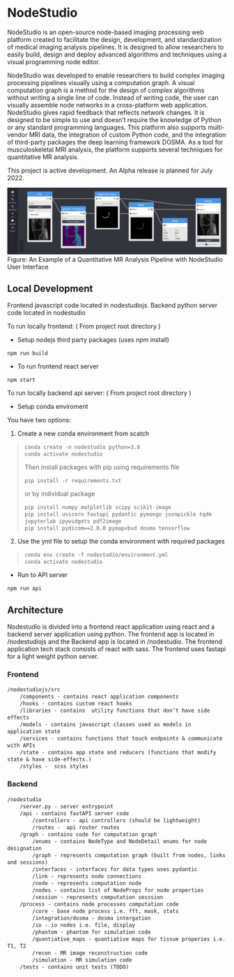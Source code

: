 # NodeStudio

NodeStudio is an open-source node-based imaging processing web platform created to facilitate the design, development, and standardization of medical imaging analysis pipelines. It is designed to allow researchers to easily build, design and deploy advanced algorithms and techniques using a visual programming node editor.

NodeStudio was developed to enable researchers to build complex imaging processing pipelines visually using a computation graph. A visual computation graph is a method for the design of complex algorithms without writing a single line of code. Instead of writing code, the user can visually assemble node networks in a cross-platform web application. NodeStudio gives rapid feedback that reflects network changes. It is designed to be simple to use and doesn’t require the knowledge of Python or any standard programming languages. This platform also supports multi-vendor MRI data, the integration of custom Python code, and the integration of third-party packages the deep learning framework DOSMA. As a tool for musculoskeletal MRI analysis, the platform supports several techniques for quantitative MR analysis.

This project is active development. An Alpha release is planned for July 2022.  

![nodestudio example pipeline](https://github.com/michaelmendoza/node-studio/blob/master/media/design/ExampleSegmentationPipeline.png)
Figure: An Example of a Quantitative MR Analysis Pipeline with NodeStudio User Interface

## Local Development

Frontend javascript code located in nodestudiojs. Backend python server code located in nodestudio

To run locally frontend: ( From project root directory )
- Setup nodejs third party packages (uses npm install)
```
npm run build
```
- To run frontend react server
``` 
npm start
```

To run locally backend api server: ( From project root directory )

- Setup conda enviroment 

You have two options: 

1. Create a new conda environment from scatch 
> ```
> conda create -n nodestudio python=3.8 
> conda activate nodestudio
> ```
> Then install packages with pip using requirements file 
> ```
> pip install -r requirements.txt
> ```
> or by individual package
> ```
> pip install numpy matplotlib scipy scikit-image 
> pip install uvicorn fastapi pydantic pymongo jsonpickle tqdm jupyterlab ipywidgets pdf2image
> pip install pydicom==2.0.0 pymapvbvd dosma tensorflow
> ```

2. Use the yml file to setup the conda environment with required packages

> ```
> conda env create -f nodestudio/environment.yml
> conda activate nodestudio
> ```

- Run to API server
```
npm run api
```
## Architecture

Nodestudio is divided into a frontend react application using react and a backend server application using python. The frontend app is located in /nodestudiojs and the Backend app is located in /nodestudio. The frontend application tech stack consists of react with sass. The frontend uses fastapi for a light weight python server. 


### Frontend
```
/nodestudiojs/src
    /components - contains react application components
    /hooks - contains custom react hooks
    /libraries - contains  utility functions that don’t have side effects
    /models - contains javascript classes used as models in application state
    /services - contains functions that touch endpoints & communicate with APIs
    /state - contains app state and reducers (functions that modify state & have side-effects.)
    /styles -  scss styles
```

### Backend

```
/nodestudio
    /server.py - server entrypoint
    /api - contains fastAPI server code
        /controllers - api controllers (should be lightweight)
        /routes -  api router routes
    /graph - contains code for computation graph
        /enums - contains NodeType and NodeDetail enums for node designation
        /graph - represents computation graph (built from nodes, links and sessions)
        /interfaces - interfaces for data types uses pydantic
        /link - represents node connections
        /node - represents computation node
        /nodes - contains list of NodeProps for node properties
        /session - represents computation sesssion
    /process - contains node processes computation code
        /core - base node process i.e. fft, mask, stats
        /integration/dosma - dosma intergation
        /io - io nodes i.e. file, display
        /phantom - phantom for simulation code
        /quantiative_maps - quantiative maps for tissue properies i.e. T1, T2 
        /recon - MR image reconstruction code
        /simulation - MR simulation code
    /tests - contains unit tests (TODO)
```
